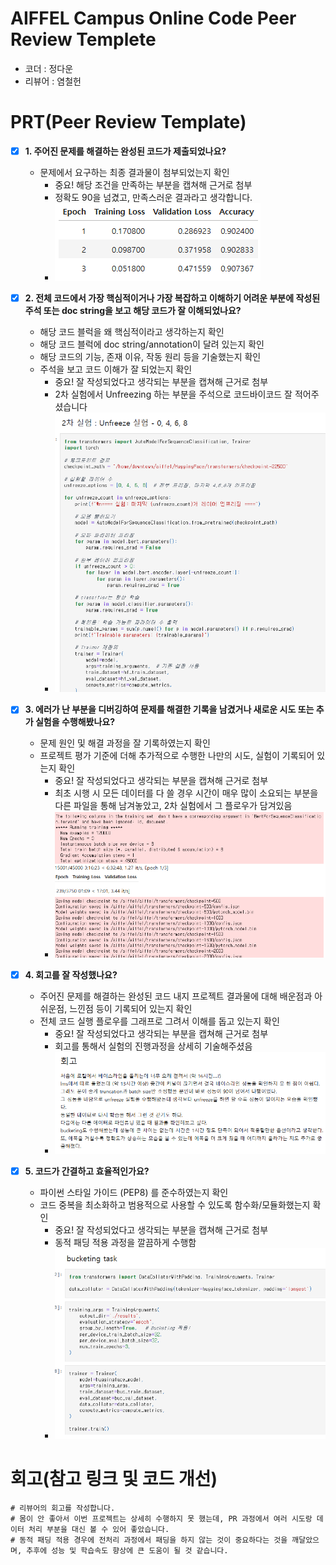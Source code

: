 # AIFFEL Campus Online Code Peer Review Templete
- 코더 : 정다운
- 리뷰어 : 염철헌


# PRT(Peer Review Template)
- [X]  **1. 주어진 문제를 해결하는 완성된 코드가 제출되었나요?**
    - 문제에서 요구하는 최종 결과물이 첨부되었는지 확인
        - 중요! 해당 조건을 만족하는 부분을 캡쳐해 근거로 첨부
        - 정확도 90을 넘겼고, 만족스러운 결과라고 생각합니다.
        - ![1](images/1.png)
    
- [X]  **2. 전체 코드에서 가장 핵심적이거나 가장 복잡하고 이해하기 어려운 부분에 작성된 
주석 또는 doc string을 보고 해당 코드가 잘 이해되었나요?**
    - 해당 코드 블럭을 왜 핵심적이라고 생각하는지 확인
    - 해당 코드 블럭에 doc string/annotation이 달려 있는지 확인
    - 해당 코드의 기능, 존재 이유, 작동 원리 등을 기술했는지 확인
    - 주석을 보고 코드 이해가 잘 되었는지 확인
        - 중요! 잘 작성되었다고 생각되는 부분을 캡쳐해 근거로 첨부
        - 2차 실험에서 Unfreezing 하는 부분을 주석으로 코드바이코드 잘 적어주셨습니다
        - ![2](images/2.png)
        
- [X]  **3. 에러가 난 부분을 디버깅하여 문제를 해결한 기록을 남겼거나
새로운 시도 또는 추가 실험을 수행해봤나요?**
    - 문제 원인 및 해결 과정을 잘 기록하였는지 확인
    - 프로젝트 평가 기준에 더해 추가적으로 수행한 나만의 시도, 
    실험이 기록되어 있는지 확인
        - 중요! 잘 작성되었다고 생각되는 부분을 캡쳐해 근거로 첨부
        - 최초 시행 시 모든 데이터를 다 쓸 경우 시간이 매우 많이 소요되는 부분을 다른 파일을 통해 남겨놓았고, 2차 실험에서 그 플로우가 담겨있음
        - ![3](images/3.png)
        
- [X]  **4. 회고를 잘 작성했나요?**
    - 주어진 문제를 해결하는 완성된 코드 내지 프로젝트 결과물에 대해
    배운점과 아쉬운점, 느낀점 등이 기록되어 있는지 확인
    - 전체 코드 실행 플로우를 그래프로 그려서 이해를 돕고 있는지 확인
        - 중요! 잘 작성되었다고 생각되는 부분을 캡쳐해 근거로 첨부
        - 회고를 통해서 실험의 진행과정을 상세히 기술해주셨음
        - ![4](images/4.png)
        
- [X]  **5. 코드가 간결하고 효율적인가요?**
    - 파이썬 스타일 가이드 (PEP8) 를 준수하였는지 확인
    - 코드 중복을 최소화하고 범용적으로 사용할 수 있도록 함수화/모듈화했는지 확인
        - 중요! 잘 작성되었다고 생각되는 부분을 캡쳐해 근거로 첨부
        - 동적 패딩 적용 과정을 깔끔하게 수행함
        - ![5](images/5.png)


# 회고(참고 링크 및 코드 개선)
```
# 리뷰어의 회고를 작성합니다.
# 몸이 안 좋아서 이번 프로젝트는 상세히 수행하지 못 했는데, PR 과정에서 여러 시도랑 데이터 처리 부분을 대신 볼 수 있어 좋았습니다.
# 동적 패딩 적용 경우에 전처리 과정에서 패딩을 하지 않는 것이 중요하다는 것을 깨달았으며, 추후에 성능 및 학습속도 향상에 큰 도움이 될 것 같습니다.
```
